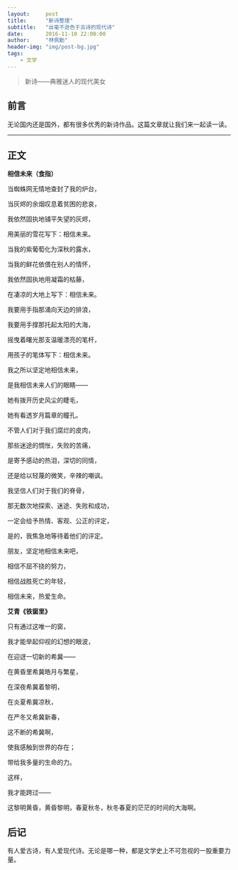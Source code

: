 ```yaml
---
layout:     post
title:      "新诗整理"
subtitle:   "丝毫不逊色于古诗的现代诗"
date:       2016-11-10 22:00:00
author:     "林佩勤"
header-img: "img/post-bg.jpg"
tags:
    - 文学
---
```


> 新诗——典雅迷人的现代美女


## 前言

无论国内还是国外，都有很多优秀的新诗作品。这篇文章就让我们来一起读一读。

---

## 正文

**相信未来（食指）**

当蜘蛛网无情地查封了我的炉台，

当灰烬的余烟叹息着贫困的悲哀，

我依然固执地铺平失望的灰烬，

用美丽的雪花写下：相信未来。



当我的紫葡萄化为深秋的露水，

当我的鲜花依偎在别人的情怀，

我依然固执地用凝霜的枯藤，

在凄凉的大地上写下：相信未来。



我要用手指那涌向天边的排浪，

我要用手撑那托起太阳的大海，

摇曳着曙光那支温暖漂亮的笔杆，

用孩子的笔体写下：相信未来。



我之所以坚定地相信未来，

是我相信未来人们的眼睛——

她有拨开历史风尘的睫毛，

她有看透岁月篇章的瞳孔。



不管人们对于我们腐烂的皮肉，

那些迷途的惆怅，失败的苦痛，

是寄予感动的热泪，深切的同情，

还是给以轻蔑的微笑，辛辣的嘲讽。



我坚信人们对于我们的脊骨，

那无数次地探索、迷途、失败和成功，

一定会给予热情、客观、公正的评定，

是的，我焦急地等待着他们的评定。



朋友，坚定地相信未来吧，

相信不屈不挠的努力，

相信战胜死亡的年轻，

相信未来，热爱生命。



**艾青《铁窗里》**

只有通过这唯一的窗，

我才能举起仰视的幻想的眼波，

在迎迓一切新的希冀——

在黄昏里希冀皓月与繁星，

在深夜希冀着黎明，

在炎夏希冀凉秋，

在严冬又希冀新春，

这不断的希冀啊，

使我感触到世界的存在；

带给我多量的生命的力。

这样，

我才能跨过——

这黎明黄昏，黄昏黎明，春夏秋冬，秋冬春夏的茫茫的时间的大海啊。



## 后记

有人爱古诗，有人爱现代诗。无论是哪一种，都是文学史上不可忽视的一股重要力量。
